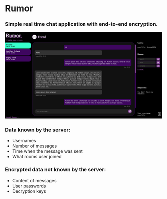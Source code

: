# Rumor
### Simple real time chat application with end-to-end encryption.<br>
![App interface](https://github.com/brunomircevski/rumor/blob/main/gallery/app.png)<br>

### Data known by the server: 
<ul>
<li>Usernames</li>
<li>Number of messages</li>
<li>Time when the message was sent</li>
<li>What rooms user joined</li>
</ul>

### Encrypted data not known by the server: 
<ul>
<li>Content of messages</li>
<li>User passwords</li>
<li>Decryption keys</li>
</ul>
